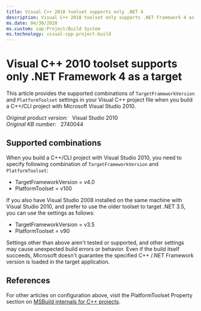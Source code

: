 ```yaml
---
title: Visual C++ 2010 toolset supports only .NET 4
description: Visual C++ 2010 toolset only supports .NET Framework 4 as a target framework version.
ms.date: 04/30/2020
ms.custom: sap:Project/Build System
ms.technology: visual-cpp-project-build
---
```

# Visual C++ 2010 toolset supports only .NET Framework 4 as a target

This article provides the supported combinations of `TargetFrameworkVersion` and `PlatformToolset` settings in your Visual C++ project file when you build a C++/CLI project with Microsoft Visual Studio 2010.

_Original product version:_ &nbsp; Visual Studio 2010  
_Original KB number:_ &nbsp; 2740044

## Supported combinations

When you build a C++/CLI project with Visual Studio 2010, you need to specify following combination of `TargetFrameworkVersion` and `PlatformToolset`:

- TargetFrameworkVersion = v4.0
- PlatformToolset = v100

If you also have Visual Studio 2008 installed on the same machine with Visual Studio 2010, and prefer to use the older toolset to target .NET 3.5, you can use the settings as follows:

- TargetFrameworkVersion = v3.5
- PlatformToolset = v90

Settings other than above aren't tested or supported, and other settings may cause unexpected build errors or behavior. Even if the build itself succeeds, Microsoft doesn't guarantee the specified C++ /.NET Framework version is loaded in the target application.

## References

For other articles on configuration above, visit the PlatformToolset Property section on [MSBuild internals for C++ projects](/cpp/build/reference/msbuild-visual-cpp-overview).
